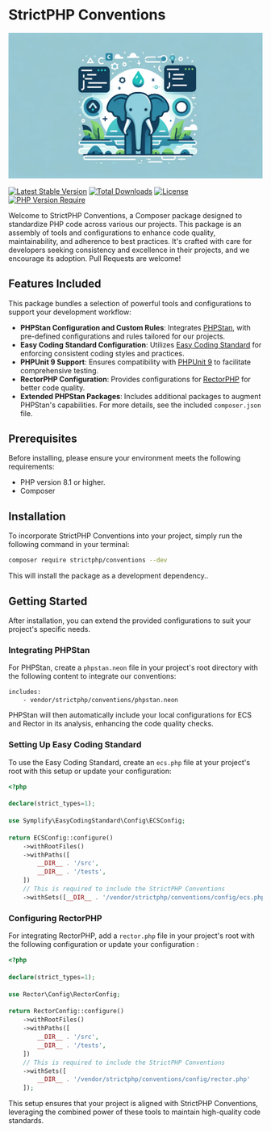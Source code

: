 # StrictPHP Conventions

![.github/banner.webp](.github/banner.webp)

[![Latest Stable Version](https://poser.pugx.org/strictphp/conventions/v)](https://packagist.org/packages/strictphp/conventions)
[![Total Downloads](https://poser.pugx.org/strictphp/conventions/downloads)](https://packagist.org/packages/strictphp/conventions)
[![License](https://poser.pugx.org/strictphp/conventions/license)](https://packagist.org/packages/strictphp/conventions)
[![PHP Version Require](https://poser.pugx.org/strictphp/conventions/require/php)](https://packagist.org/packages/strictphp/conventions)

Welcome to StrictPHP Conventions, a Composer package designed to standardize PHP code across various our projects. This
package is an assembly of tools and configurations to enhance code quality, maintainability, and adherence to best
practices. It's crafted with care for developers seeking consistency and excellence in their projects, and we encourage
its adoption. Pull Requests are welcome!

## Features Included

This package bundles a selection of powerful tools and configurations to support your development workflow:

- **PHPStan Configuration and Custom Rules**: Integrates [PHPStan](https://phpstan.org), with pre-defined configurations
  and rules tailored for our projects.
- **Easy Coding Standard Configuration**: Utilizes [Easy Coding Standard](https://github.com/symplify/coding-standard)
  for enforcing consistent coding styles and practices.
- **PHPUnit 9 Support**: Ensures compatibility with [PHPUnit 9](https://phpunit.de) to facilitate comprehensive testing.
- **RectorPHP Configuration**: Provides configurations for [RectorPHP](https://getrector.org) for better code quality.
- **Extended PHPStan Packages**: Includes additional packages to augment PHPStan's capabilities. For more details, see
  the included `composer.json` file.

## Prerequisites

Before installing, please ensure your environment meets the following requirements:

- PHP version 8.1 or higher.
- Composer

## Installation

To incorporate StrictPHP Conventions into your project, simply run the following command in your terminal:

```bash
composer require strictphp/conventions --dev
```

This will install the package as a development dependency..

## Getting Started

After installation, you can extend the provided configurations to suit your project's specific needs.

### Integrating PHPStan

For PHPStan, create a `phpstan.neon` file in your project's root directory with the following content to integrate our
conventions:

```neon
includes:
    - vendor/strictphp/conventions/phpstan.neon
```

PHPStan will then automatically include your local configurations for ECS and Rector in its analysis, enhancing the code
quality checks.

### Setting Up Easy Coding Standard

To use the Easy Coding Standard, create an `ecs.php` file at your project's root with this setup or update your
configuration:

```php
<?php

declare(strict_types=1);

use Symplify\EasyCodingStandard\Config\ECSConfig;

return ECSConfig::configure()
    ->withRootFiles()
    ->withPaths([
        __DIR__ . '/src',
        __DIR__ . '/tests',
    ])
    // This is required to include the StrictPHP Conventions
    ->withSets([__DIR__ . '/vendor/strictphp/conventions/config/ecs.php']);
```

### Configuring RectorPHP

For integrating RectorPHP, add a `rector.php` file in your project's root with the following configuration or update
your configuration :

```php
<?php

declare(strict_types=1);

use Rector\Config\RectorConfig;

return RectorConfig::configure()
    ->withRootFiles()
    ->withPaths([
        __DIR__ . '/src',
        __DIR__ . '/tests',
    ])
    // This is required to include the StrictPHP Conventions
    ->withSets([
        __DIR__ . '/vendor/strictphp/conventions/config/rector.php'
    ]);
```

This setup ensures that your project is aligned with StrictPHP Conventions, leveraging the combined power of these tools
to maintain high-quality code standards.
